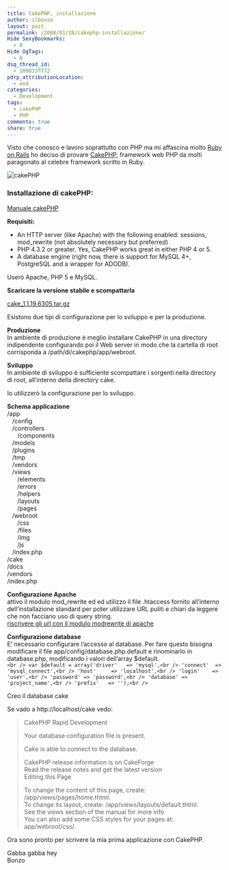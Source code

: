 ```yaml
---
title: CakePHP, installazione
author: ilbonzo
layout: post
permalink: /2008/01/28/cakephp-installazione/
Hide SexyBookmarks:
  - 0
Hide OgTags:
  - 0
dsq_thread_id:
  - 1098337772
pdrp_attributionLocation:
  - end
categories:
  - Development
tags:
  - cakePHP
  - PHP
comments: true
share: true
---
```

Visto che conosco e lavoro soprattutto con PHP ma mi affascina molto <a href="http://www.rubyonrails.org/" class="Tips3" title="Framework ruby">Ruby on Rails</a> ho deciso di provare <a href="http://cakephp.org" class="Tips3" title="framework PHP">CakePHP</a>, framework web PHP da molti paragonato al celebre framework scritto in Ruby.

![cakePHP][1]

### Installazione di cakePHP:

<a href="http://manual.cakephp.org/chapter/installing" class="Tips3" title="Manuale cakePHP">Manuale cakePHP</a>

**Requisiti:**

*   An HTTP server (like Apache) with the following enabled: sessions, mod_rewrite (not absolutely necessary but preferred)
*   PHP 4.3.2 or greater. Yes, CakePHP works great in either PHP 4 or 5.
*   A database engine (right now, there is support for MySQL 4+, PostgreSQL and a wrapper for ADODB).

Userò Apache, PHP 5 e MySQL.

**Scaricare la versione stabile e scompattarla**

<a href="http://cakeforge.org/frs/?group_id=23&#038;release_id=371" class="Tips3" title="cakePHP stable release">cake_1.1.19.6305.tar.gz</a>

Esistono due tipi di configurazione per lo sviluppo e per la produzione.

**Produzione**  
In ambiente di produzione è meglio installare CakePHP in una directory indipendente configurando poi il Web server in modo che la cartella di root corrisponda a /path/di/cakephp/app/webroot.

**Sviluppo**  
In ambiente di sviluppo è sufficiente scompattare i sorgenti nella directory di root, all&#8217;interno della directory cake.

Io utilizzerò la configurazione per lo sviluppo.

**Schema applicazione**  
/app  
&nbsp;&nbsp;&nbsp;/config  
&nbsp;&nbsp;&nbsp;/controllers  
&nbsp;&nbsp;&nbsp;&nbsp;&nbsp;&nbsp;/components  
&nbsp;&nbsp;&nbsp;/models  
&nbsp;&nbsp;&nbsp;/plugins  
&nbsp;&nbsp;&nbsp;/tmp  
&nbsp;&nbsp;&nbsp;/vendors  
&nbsp;&nbsp;&nbsp;/views  
&nbsp;&nbsp;&nbsp;&nbsp;&nbsp;&nbsp;/elements  
&nbsp;&nbsp;&nbsp;&nbsp;&nbsp;&nbsp;/errors  
&nbsp;&nbsp;&nbsp;&nbsp;&nbsp;&nbsp;/helpers  
&nbsp;&nbsp;&nbsp;&nbsp;&nbsp;&nbsp;/layouts  
&nbsp;&nbsp;&nbsp;&nbsp;&nbsp;&nbsp;/pages  
&nbsp;&nbsp;&nbsp;/webroot  
&nbsp;&nbsp;&nbsp;&nbsp;&nbsp;&nbsp;/css  
&nbsp;&nbsp;&nbsp;&nbsp;&nbsp;&nbsp;/files  
&nbsp;&nbsp;&nbsp;&nbsp;&nbsp;&nbsp;/img  
&nbsp;&nbsp;&nbsp;&nbsp;&nbsp;&nbsp;/js  
&nbsp;&nbsp;&nbsp;/index.php  
/cake  
/docs  
/vendors  
/index.php

**Configurazione Apache**  
attivo il modulo mod_rewrite ed ed utilizzo il file .htaccess fornito all&#8217;interno dell&#8217;installazione standard per poter utilizzare URL puliti e chiari da leggere che non facciano uso di query string.  
<a href="http://server.html.it/articoli/leggi/2033/riscrivere-gli-url-con-il-modulo-modrewrite-di-apa/" class="Tips3" title="configurare mod_rewrite">riscrivere gli url con il modulo modrewrite di apache</a>

**Configurazione database**  
E&#8217; necessario configurare l&#8217;accesso al database. Per fare questo bisogna modificare il file app/config/database.php.default e rinominarlo in database.php, modificando i valori dell&#8217;array $default.  
`<br />
var $default = array('driver'   => 'mysql',<br />
                     'connect'  => 'mysql_connect',<br />
                     'host'     => 'localhost',<br />
                     'login'    => 'user',<br />
                     'password' => 'password',<br />
                     'database' => 'project_name',<br />
                     'prefix'   => '');<br />
`

Creo il database cake

Se vado a http://localhost/cake vedo:

> CakePHP Rapid Development
>
> Your database configuration file is present.
>
> Cake is able to connect to the database.
>
> CakePHP release information is on CakeForge  
> Read the release notes and get the latest version  
> Editing this Page
>
> To change the content of this page, create: /app/views/pages/home.thtml.  
> To change its layout, create: /app/views/layouts/default.thtml.  
> See the views section of the manual for more info  
> You can also add some CSS styles for your pages at: app/webroot/css/.

Ora sono pronto per scrivere la mia prima applicazione con CakePHP.

Gabba gabba hey  
Bonzo

<div class='kindleWidget kindleLight' >

</div>



 [1]: http://magni.me/wp-content/uploads/2008/01/cake-logo.png
